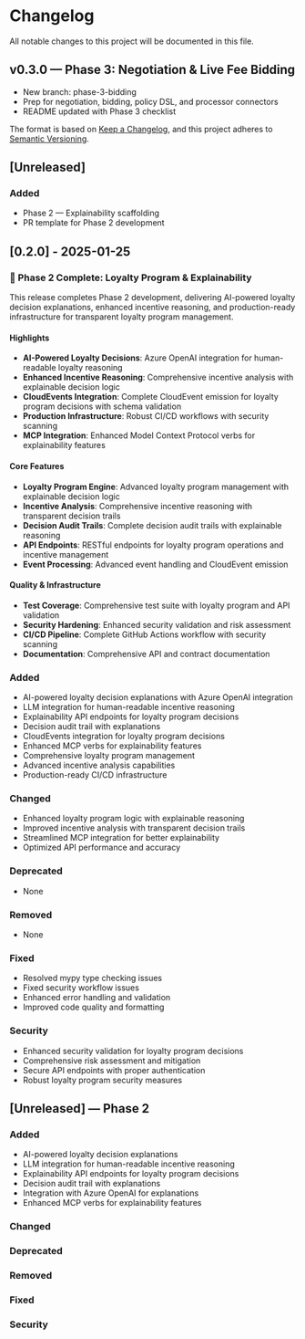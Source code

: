 # Changelog

All notable changes to this project will be documented in this file.

## v0.3.0 — Phase 3: Negotiation & Live Fee Bidding
- New branch: phase-3-bidding
- Prep for negotiation, bidding, policy DSL, and processor connectors
- README updated with Phase 3 checklist

The format is based on [Keep a Changelog](https://keepachangelog.com/en/1.0.0/),
and this project adheres to [Semantic Versioning](https://semver.org/spec/v2.0.0.html).

## [Unreleased]

### Added
- Phase 2 — Explainability scaffolding
- PR template for Phase 2 development

## [0.2.0] - 2025-01-25

### 🚀 Phase 2 Complete: Loyalty Program & Explainability

This release completes Phase 2 development, delivering AI-powered loyalty decision explanations, enhanced incentive reasoning, and production-ready infrastructure for transparent loyalty program management.

#### Highlights
- **AI-Powered Loyalty Decisions**: Azure OpenAI integration for human-readable loyalty reasoning
- **Enhanced Incentive Reasoning**: Comprehensive incentive analysis with explainable decision logic
- **CloudEvents Integration**: Complete CloudEvent emission for loyalty program decisions with schema validation
- **Production Infrastructure**: Robust CI/CD workflows with security scanning
- **MCP Integration**: Enhanced Model Context Protocol verbs for explainability features

#### Core Features
- **Loyalty Program Engine**: Advanced loyalty program management with explainable decision logic
- **Incentive Analysis**: Comprehensive incentive reasoning with transparent decision trails
- **Decision Audit Trails**: Complete decision audit trails with explainable reasoning
- **API Endpoints**: RESTful endpoints for loyalty program operations and incentive management
- **Event Processing**: Advanced event handling and CloudEvent emission

#### Quality & Infrastructure
- **Test Coverage**: Comprehensive test suite with loyalty program and API validation
- **Security Hardening**: Enhanced security validation and risk assessment
- **CI/CD Pipeline**: Complete GitHub Actions workflow with security scanning
- **Documentation**: Comprehensive API and contract documentation

### Added
- AI-powered loyalty decision explanations with Azure OpenAI integration
- LLM integration for human-readable incentive reasoning
- Explainability API endpoints for loyalty program decisions
- Decision audit trail with explanations
- CloudEvents integration for loyalty program decisions
- Enhanced MCP verbs for explainability features
- Comprehensive loyalty program management
- Advanced incentive analysis capabilities
- Production-ready CI/CD infrastructure

### Changed
- Enhanced loyalty program logic with explainable reasoning
- Improved incentive analysis with transparent decision trails
- Streamlined MCP integration for better explainability
- Optimized API performance and accuracy

### Deprecated
- None

### Removed
- None

### Fixed
- Resolved mypy type checking issues
- Fixed security workflow issues
- Enhanced error handling and validation
- Improved code quality and formatting

### Security
- Enhanced security validation for loyalty program decisions
- Comprehensive risk assessment and mitigation
- Secure API endpoints with proper authentication
- Robust loyalty program security measures

## [Unreleased] — Phase 2

### Added
- AI-powered loyalty decision explanations
- LLM integration for human-readable incentive reasoning
- Explainability API endpoints for loyalty program decisions
- Decision audit trail with explanations
- Integration with Azure OpenAI for explanations
- Enhanced MCP verbs for explainability features

### Changed

### Deprecated

### Removed

### Fixed

### Security
